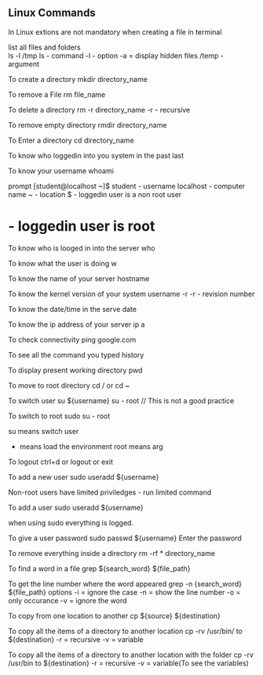 ## Linux Commands

In Linux extions are not mandatory when creating a file in terminal

list all files and folders <br /> 
ls -l /tmp
ls - command
-l - option
-a = display hidden files
/temp - argument

To create a directory
mkdir directory_name

To remove a File
rm file_name

To delete a directory
rm -r directory_name
-r - recursive

To remove empty directory
rmdir directory_name

To Enter a directory
cd directory_name

To know who loggedin into you system in the past
last

To know your username
whoami

prompt
[student@localhost ~]$
student - username
localhost - computer name
~ - location
$ - loggedin user is a non root user
# - loggedin user is root

To know who is looged in into the server
who

To know what the user is doing
w

To know the name of your server
hostname

To know the kernel version of your system
username -r
-r - revision number

To know the date/time in the serve
date

To know the ip address of your server
ip a

To check connectivity
ping google.com

To see all the command you typed
history

To display present working directory
pwd

To move to root directory
cd / or cd ~

To switch user
su ${username}
su - root // This is not a good practice

To switch to root
sudo su - root

su means switch user
- means load the environment
root means arg

To logout
ctrl+d or logout or exit

To add a new user
sudo useradd ${username}

Non-root users have limited priviledges
	- run limited command
	
To add a user
sudo useradd ${username}

when using sudo everything is logged.


To give a user password
sudo passwd ${username}
Enter the password

To remove everything inside a directory 
rm -rf * directory_name

To find a word in  a file
grep ${search_word} ${file_path}

To get the line number where the word appeared
grep -n {search_word} ${file_path}
options
-i = ignore the case
-n = show the line number
-o = only occurance
-v = ignore the word

To copy from one location to another
cp ${source} ${destination}

To copy all the items of a directory to another location
cp -rv /usr/bin/ to ${destination}
-r = recursive
-v = variable


To copy all the items of a directory to another location with the folder
cp -rv /usr/bin to ${destination}
-r = recursive
-v = variable(To see the variables)
